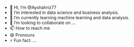 - 👋 Hi, I’m @Ayshahriz77
- 👀 I’m interested in data science and business analysis.
- 🌱 I’m currently learning machine learning and data analysis.
- 💞️ I’m looking to collaborate on ...
- 📫 How to reach me
- 😄 Pronouns 
- ⚡ Fun fact: ...

<!---
Ayshahriz77/Ayshahriz77 is a ✨ special ✨ repository because its `README.md` (this file) appears on your GitHub profile.
You can click the Preview link to take a look at your changes.
--->
